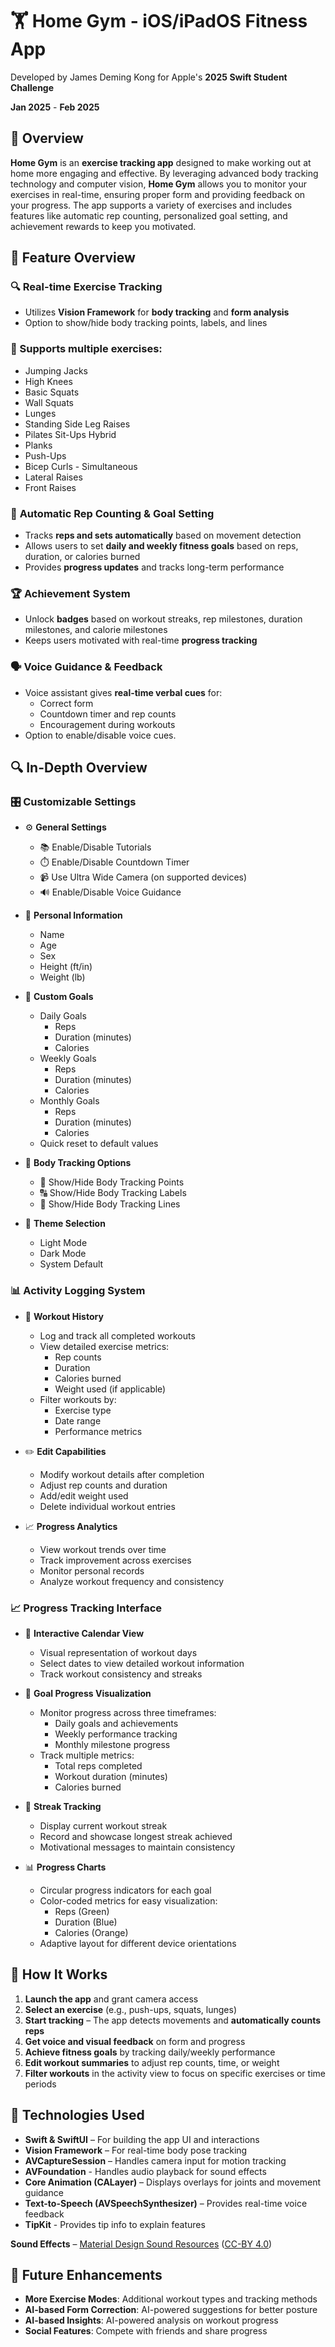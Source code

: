 # 🏋️ Home Gym - iOS/iPadOS Fitness App
Developed by James Deming Kong for Apple's **2025 Swift Student Challenge**

**Jan 2025** - **Feb 2025**

## 📌 Overview

**Home Gym** is an **exercise tracking app** designed to make working out at home more engaging and effective. By leveraging advanced body tracking technology and computer vision, **Home Gym** allows you to monitor your exercises in real-time, ensuring proper form and providing feedback on your progress. The app supports a variety of exercises and includes features like automatic rep counting, personalized goal setting, and achievement rewards to keep you motivated.

## 🎯 Feature Overview

### 🔍 **Real-time Exercise Tracking**

- Utilizes **Vision Framework** for **body tracking** and **form analysis**
- Option to show/hide body tracking points, labels, and lines

### 🏃 Supports multiple exercises:

- Jumping Jacks
- High Knees
- Basic Squats
- Wall Squats
- Lunges
- Standing Side Leg Raises
- Pilates Sit-Ups Hybrid
- Planks
- Push-Ups
- Bicep Curls - Simultaneous
- Lateral Raises
- Front Raises

### 🔢 **Automatic Rep Counting & Goal Setting**

- Tracks **reps and sets automatically** based on movement detection
- Allows users to set **daily and weekly fitness goals** based on reps, duration, or calories burned
- Provides **progress updates** and tracks long-term performance

### 🏆 **Achievement System**

- Unlock **badges** based on workout streaks, rep milestones, duration milestones, and calorie milestones
- Keeps users motivated with real-time **progress tracking**

### 🗣️ **Voice Guidance & Feedback**

- Voice assistant gives **real-time verbal cues** for:
    - Correct form
    - Countdown timer and rep counts
    - Encouragement during workouts
- Option to enable/disable voice cues.

## 🔍 In-Depth Overview
### 🎛️ **Customizable Settings**

- ⚙️ **General Settings**
  - 📚 Enable/Disable Tutorials
  - ⏱️ Enable/Disable Countdown Timer
  - 📹 Use Ultra Wide Camera (on supported devices)
  - 🔊 Enable/Disable Voice Guidance

- 👤 **Personal Information**
  - Name
  - Age
  - Sex
  - Height (ft/in)
  - Weight (lb)

- 🎯 **Custom Goals**
  - Daily Goals
    - Reps
    - Duration (minutes)
    - Calories
  - Weekly Goals
    - Reps
    - Duration (minutes)
    - Calories
  - Monthly Goals
    - Reps
    - Duration (minutes)
    - Calories
  - Quick reset to default values

- 🏃 **Body Tracking Options**
  - 🔴 Show/Hide Body Tracking Points
  - 🔠 Show/Hide Body Tracking Labels
  - 🔵 Show/Hide Body Tracking Lines

- 🎨 **Theme Selection**
  - Light Mode
  - Dark Mode
  - System Default

### 📊 **Activity Logging System**

- 📝 **Workout History**
  - Log and track all completed workouts
  - View detailed exercise metrics:
    - Rep counts
    - Duration
    - Calories burned
    - Weight used (if applicable)
  - Filter workouts by:
    - Exercise type
    - Date range
    - Performance metrics

- ✏️ **Edit Capabilities**
  - Modify workout details after completion
  - Adjust rep counts and duration
  - Add/edit weight used
  - Delete individual workout entries

- 📈 **Progress Analytics**
  - View workout trends over time
  - Track improvement across exercises
  - Monitor personal records
  - Analyze workout frequency and consistency

### 📈 **Progress Tracking Interface**

- 📅 **Interactive Calendar View**
  - Visual representation of workout days
  - Select dates to view detailed workout information
  - Track workout consistency and streaks

- 🎯 **Goal Progress Visualization**
  - Monitor progress across three timeframes:
    - Daily goals and achievements
    - Weekly performance tracking
    - Monthly milestone progress
  - Track multiple metrics:
    - Total reps completed
    - Workout duration (minutes)
    - Calories burned

- 🏃 **Streak Tracking**
  - Display current workout streak
  - Record and showcase longest streak achieved
  - Motivational messages to maintain consistency

- 📊 **Progress Charts**
  - Circular progress indicators for each goal
  - Color-coded metrics for easy visualization:
    - Reps (Green)
    - Duration (Blue)
    - Calories (Orange)
  - Adaptive layout for different device orientations

## 📱 How It Works

1.  **Launch the app** and grant camera access
2.  **Select an exercise** (e.g., push-ups, squats, lunges)
3.  **Start tracking** – The app detects movements and **automatically counts reps**
4.  **Get voice and visual feedback** on form and progress
5.  **Achieve fitness goals** by tracking daily/weekly performance
6.  **Edit workout summaries** to adjust rep counts, time, or weight
7.  **Filter workouts** in the activity view to focus on specific exercises or time periods

## 🔧 Technologies Used

- **Swift & SwiftUI** – For building the app UI and interactions
- **Vision Framework** – For real-time body pose tracking
- **AVCaptureSession** – Handles camera input for motion tracking
- **AVFoundation** - Handles audio playback for sound effects
- **Core Animation (CALayer)** – Displays overlays for joints and movement guidance
- **Text-to-Speech (AVSpeechSynthesizer)** – Provides real-time voice feedback
- **TipKit** - Provides tip info to explain features

**Sound Effects** – [Material Design Sound Resources](https://m2.material.io/design/sound/sound-resources.html#) ([CC-BY 4.0](https://creativecommons.org/licenses/by/4.0/legalcode))

## 🚀 Future Enhancements

- **More Exercise Modes**: Additional workout types and tracking methods
- **AI-based Form Correction**: AI-powered suggestions for better posture
- **AI-based Insights**: AI-powered analysis on workout progress
- **Social Features**: Compete with friends and share progress